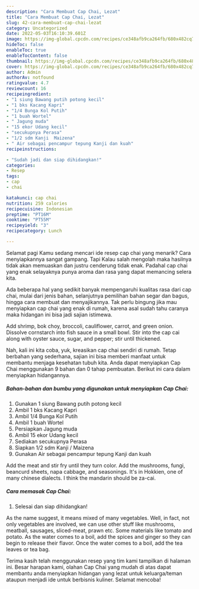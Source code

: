 ```yaml
---
description: "Cara Membuat Cap Chai, Lezat"
title: "Cara Membuat Cap Chai, Lezat"
slug: 42-cara-membuat-cap-chai-lezat
category: Uncategorized
date: 2022-05-03T16:10:39.601Z
image: https://img-global.cpcdn.com/recipes/ce348afb9ca264fb/680x482cq70/cap-chai-foto-resep-utama.jpg
hideToc: false
enableToc: true
enableTocContent: false
thumbnail: https://img-global.cpcdn.com/recipes/ce348afb9ca264fb/680x482cq70/cap-chai-foto-resep-utama.jpg
cover: https://img-global.cpcdn.com/recipes/ce348afb9ca264fb/680x482cq70/cap-chai-foto-resep-utama.jpg
author: Admin
authorAv: notfound
ratingvalue: 4.7
reviewcount: 16
recipeingredient:
- "1 siung Bawang putih potong kecil"
- "1 bks Kacang Kapri"
- "1/4 Bunga Kol Putih"
- "1 buah Wortel"
- " Jagung muda"
- "15 ekor Udang kecil"
- "secukupnya Perasa"
- "1/2 sdm Kanji  Maizena"
- " Air sebagai pencampur tepung Kanji dan kuah"
recipeinstructions:

- "Sudah jadi dan siap dihidangkan!"
categories:
- Resep
tags:
- cap
- chai

katakunci: cap chai 
nutrition: 259 calories
recipecuisine: Indonesian
preptime: "PT16M"
cooktime: "PT55M"
recipeyield: "3"
recipecategory: Lunch

---
```



Selamat pagi Kamu sedang mencari ide resep cap chai yang menarik? Cara menyiapkannya sangat gampang. Tapi Kalau salah mengolah maka hasilnya tidak akan memuaskan dan justru cenderung tidak enak. Padahal cap chai yang enak selayaknya punya aroma dan rasa yang dapat memancing selera kita.


Ada beberapa hal yang sedikit banyak mempengaruhi kualitas rasa dari cap chai, mulai dari jenis bahan, selanjutnya pemilihan bahan segar dan bagus, hingga cara membuat dan menyajikannya. Tak perlu bingung jika mau menyiapkan cap chai yang enak di rumah, karena asal sudah tahu caranya maka hidangan ini bisa jadi sajian istimewa.

Add shrimp, bok choy, broccoli, cauliflower, carrot, and green onion. Dissolve cornstarch into fish sauce in a small bowl. Stir into the cap cai along with oyster sauce, sugar, and pepper; stir until thickened.


Nah, kali ini kita coba, yuk, kreasikan cap chai sendiri di rumah. Tetap berbahan yang sederhana, sajian ini bisa memberi manfaat untuk membantu menjaga kesehatan tubuh kita. Anda dapat menyiapkan Cap Chai menggunakan 9 bahan dan 0 tahap pembuatan. Berikut ini cara dalam menyiapkan hidangannya.

<!--inarticleads1-->

##### Bahan-bahan dan bumbu yang digunakan untuk menyiapkan Cap Chai:

1. Gunakan 1 siung Bawang putih potong kecil
1. Ambil 1 bks Kacang Kapri
1. Ambil 1/4 Bunga Kol Putih
1. Ambil 1 buah Wortel
1. Persiapkan  Jagung muda
1. Ambil 15 ekor Udang kecil
1. Sediakan secukupnya Perasa
1. Siapkan 1/2 sdm Kanji / Maizena
1. Gunakan  Air sebagai pencampur tepung Kanji dan kuah


Add the meat and stir fry until they turn color. Add the mushrooms, fungi, beancurd sheets, napa cabbage, and seasonings. It&#39;s in Hokkien, one of many chinese dialects. I think the mandarin should be za-cai. 

<!--inarticleads2-->

##### Cara memasak Cap Chai:


1. Selesai dan siap dihidangkan!

As the name suggest, it means mixed of many vegetables. Well, in fact, not only vegetables are involved, we can use other stuff like mushrooms, meatball, sausages, sliced-meat, prawn etc. Some materials like tomato and potato. As the water comes to a boil, add the spices and ginger so they can begin to release their flavor. Once the water comes to a boil, add the tea leaves or tea bag. 

Terima kasih telah menggunakan resep yang tim kami tampilkan di halaman ini. Besar harapan kami, olahan Cap Chai yang mudah di atas dapat membantu anda menyiapkan hidangan yang lezat untuk keluarga/teman ataupun menjadi ide untuk berbisnis kuliner. Selamat mencoba!
